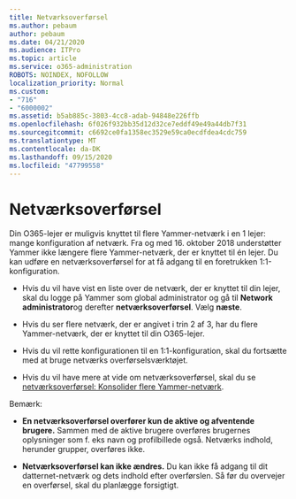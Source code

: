 ```yaml
---
title: Netværksoverførsel
ms.author: pebaum
author: pebaum
ms.date: 04/21/2020
ms.audience: ITPro
ms.topic: article
ms.service: o365-administration
ROBOTS: NOINDEX, NOFOLLOW
localization_priority: Normal
ms.custom:
- "716"
- "6000002"
ms.assetid: b5ab885c-3803-4cc8-adab-94848e226ffb
ms.openlocfilehash: 6f026f932bb35d12d32ce7eddf49e49a44db7f31
ms.sourcegitcommit: c6692ce0fa1358ec3529e59ca0ecdfdea4cdc759
ms.translationtype: MT
ms.contentlocale: da-DK
ms.lasthandoff: 09/15/2020
ms.locfileid: "47799558"
---
```

# <a name="network-migration"></a>Netværksoverførsel

Din O365-lejer er muligvis knyttet til flere Yammer-netværk i en 1 lejer: mange konfiguration af netværk. Fra og med 16. oktober 2018 understøtter Yammer ikke længere flere Yammer-netværk, der er knyttet til én lejer. Du kan udføre en netværksoverførsel for at få adgang til en foretrukken 1:1-konfiguration.
  
- Hvis du vil have vist en liste over de netværk, der er knyttet til din lejer, skal du logge på Yammer som global administrator og gå til **Network administrator**og derefter **netværksoverførsel**. Vælg **næste**.

- Hvis du ser flere netværk, der er angivet i trin 2 af 3, har du flere Yammer-netværk, der er knyttet til din O365-lejer.

- Hvis du vil rette konfigurationen til en 1:1-konfiguration, skal du fortsætte med at bruge netværks overførselsværktøjet.

- Hvis du vil have mere at vide om netværksoverførsel, skal du se [netværksoverførsel: Konsolider flere Yammer-netværk](https://docs.microsoft.com/yammer/configure-your-yammer-network/consolidate-multiple-yammer-networks).

Bemærk:
  
- **En netværksoverførsel overfører kun de aktive og afventende brugere.** Sammen med de aktive brugere overføres brugernes oplysninger som f. eks navn og profilbillede også. Netværks indhold, herunder grupper, overføres ikke.

- **Netværksoverførsel kan ikke ændres.** Du kan ikke få adgang til dit datternet-netværk og dets indhold efter overførslen. Så før du overvejer en overførsel, skal du planlægge forsigtigt.
